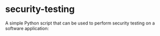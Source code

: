 # security-testing
A simple Python script that can be used to perform security testing on a software application:
